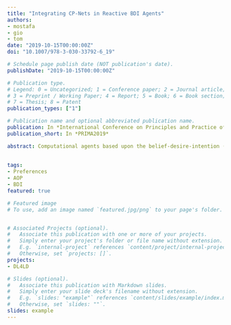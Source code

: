 ```yaml
---
title: "Integrating CP-Nets in Reactive BDI Agents"
authors:
- mostafa
- gio
- tom
date: "2019-10-15T00:00:00Z"
doi: "10.1007/978-3-030-33792-6_19"

# Schedule page publish date (NOT publication's date).
publishDate: "2019-10-15T00:00:00Z"

# Publication type.
# Legend: 0 = Uncategorized; 1 = Conference paper; 2 = Journal article;
# 3 = Preprint / Working Paper; 4 = Report; 5 = Book; 6 = Book section;
# 7 = Thesis; 8 = Patent
publication_types: ["1"]

# Publication name and optional abbreviated publication name.
publication: In *International Conference on Principles and Practice of Multi-Agent Systems*
publication_short: In *PRIMA2019*

abstract: Computational agents based upon the belief-desire-intention (BDI) architecture generally use reactive rules to trigger the execution of plans. For various reasons, certain plans might be preferred over others at design time. Most BDI agents platforms use hard-coding these preferences in some form of the static ordering of the reactive rules, but keeping the preferential structure implicit limits script reuse and generalization. This paper proposes an approach to add qualitative preferences over adoption/avoidance of procedural goals into an agent script, building upon the well-known notation of conditional ceteris paribus preference networks (CP-nets). For effective execution, the procedural knowledge and the preferential structure of the agent are mapped in an off-line fashion into a new reactive agent script. This solution contrasts with recent proposals integrating preferences as a rationale in the decision making cycle, and so overriding the reactive nature of BDI agents.
          
         
tags:
- Preferences
- AOP
- BDI
featured: true

# Featured image
# To use, add an image named `featured.jpg/png` to your page's folder. 


# Associated Projects (optional).
#   Associate this publication with one or more of your projects.
#   Simply enter your project's folder or file name without extension.
#   E.g. `internal-project` references `content/project/internal-project/index.md`.
#   Otherwise, set `projects: []`.
projects:
- DL4LD

# Slides (optional).
#   Associate this publication with Markdown slides.
#   Simply enter your slide deck's filename without extension.
#   E.g. `slides: "example"` references `content/slides/example/index.md`.
#   Otherwise, set `slides: ""`.
slides: example
---
```


